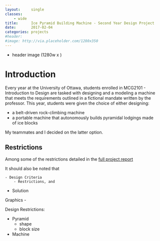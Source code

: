 ```yaml
---
layout:     single
classes:    
    - wide
title:      Ice Pyramid Building Machine - Second Year Design Project
date:       2017-02-04 
categories: projects
#header:
#image: http://via.placeholder.com/1280x350
---
```

- header image (1280w x )



# Introduction
Every year at the University of Ottawa, students enrolled in MCG2101 - Introduction to Design are tasked with designing and a modeling a machine that meets the requirements outlined in a fictional mandate written by the professor. This year, students were given the choice of either designing:
- a belt-driven rock-climbing machine
- a portable machine that autonomously builds pyramidal lodgings made of ice blocks

My teammates and I decided on the latter option.

## Restrictions
Among some of the restrictions detailed in the [full project report](/assets/docs/MCG2101-Final-Project-Report.pdf) 


It should also be noted that 




	- Design Criteria
		- Restrictions, and 
- Solution

Graphics
    - 



Design Restrictions:
- Pyramid
  - shape
  - block size
- Machine
  
